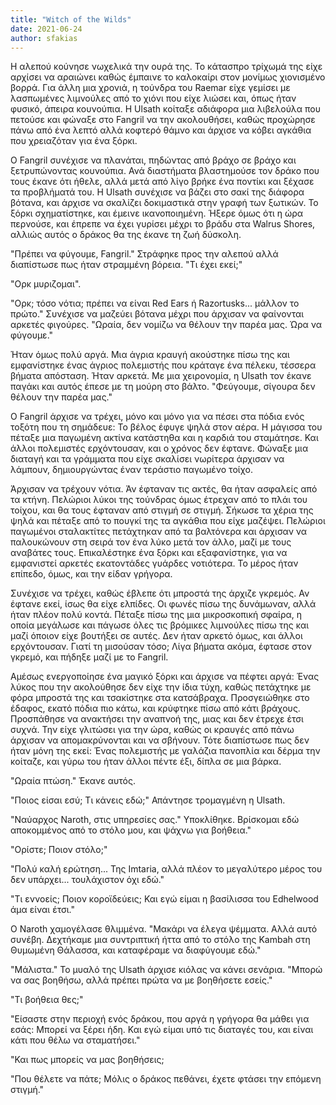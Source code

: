 ```yaml
---
title: "Witch of the Wilds"
date: 2021-06-24
author: sfakias
---
```


Η αλεπού κούνησε νωχελικά την ουρά της. Το κάτασπρο τρίχωμά της είχε αρχίσει να αραιώνει καθώς έμπαινε το καλοκαίρι στον μονίμως χιονισμένο βορρά. Για άλλη μια χρονιά, η τούνδρα του Raemar είχε γεμίσει με λασπωμένες λιμνούλες από το χιόνι που είχε λιώσει και, όπως ήταν φυσικό, άπειρα κουνούπια. Η Ulsath κοίταξε αδιάφορα μια λιβελούλα που πετούσε και φώναξε στο Fangril να την ακολουθήσει, καθώς προχώρησε πάνω από ένα λεπτό αλλά κοφτερό θάμνο και άρχισε να κόβει αγκάθια που χρειαζόταν για ένα ξόρκι.

Ο Fangril συνέχισε να πλανάται, πηδώντας από βράχο σε βράχο και ξετρυπώνοντας κουνούπια. Ανά διαστήματα βλαστημούσε τον δράκο που τους έκανε ότι ήθελε, αλλά μετά από λίγο βρήκε ένα ποντίκι και ξέχασε τα προβλήματά του. Η Ulsath συνέχισε να βάζει στο σακί της διάφορα βότανα, και άρχισε να σκαλίζει δοκιμαστικά στην γραφή των ξωτικών. Το ξόρκι σχηματίστηκε, και έμεινε ικανοποιημένη. Ήξερε όμως ότι η ώρα περνούσε, και έπρεπε να έχει γυρίσει μέχρι το βράδυ στα Walrus Shores, αλλιώς αυτός ο δράκος θα της έκανε τη ζωή δύσκολη.  

"Πρέπει να φύγουμε, Fangril." Στράφηκε προς την αλεπού αλλά διαπίστωσε πως ήταν στραμμένη βόρεια. "Τι έχει εκεί;"

"Ορκ μυριζομαι".

"Ορκ; τόσο νότια; πρέπει να είναι Red Ears ή Razortusks... μάλλον το πρώτο." Συνέχισε να μαζεύει βότανα μέχρι που άρχισαν να φαίνονται αρκετές φιγούρες. "Ωραία, δεν νομίζω να θέλουν την παρέα μας. Ώρα να φύγουμε."

Ήταν όμως πολύ αργά. Μια άγρια κραυγή ακούστηκε πίσω της και εμφανίστηκε ένας άγριος πολεμιστής που κράταγε ένα πέλεκυ, τέσσερα βήματα απόσταση. Ήταν αρκετά. Με μια χειρονομία, η Ulsath τον έκανε παγάκι και αυτός έπεσε με τη μούρη στο βάλτο. "Φεύγουμε, σίγουρα δεν θέλουν την παρέα μας."

Ο Fangril άρχισε να τρέχει, μόνο και μόνο για να πέσει στα πόδια ενός τοξότη που τη σημάδευε: Το βέλος έφυγε ψηλά στον αέρα. Η μάγισσα του πέταξε μια παγωμένη ακτίνα κατάστηθα και η καρδιά του σταμάτησε. Και άλλοι πολεμιστές ερχόντουσαν, και ο χρόνος δεν έφτανε. Φώναξε μια διαταγή και τα γράμματα που είχε σκαλίσει νωρίτερα άρχισαν να λάμπουν, δημιουργώντας έναν τεράστιο παγωμένο τοίχο.  

Άρχισαν να τρέχουν νότια. Άν έφταναν τις ακτές, θα ήταν ασφαλείς από τα κτήνη. Πελώριοι λύκοι της τούνδρας όμως έτρεχαν από το πλάι του τοίχου, και θα τους έφταναν από στιγμή σε στιγμή. Σήκωσε τα χέρια της ψηλά και πέταξε από το πουγκί της τα αγκάθια που είχε μαζέψει. Πελώριοι παγωμένοι σταλακτίτες πετάχτηκαν από τα βαλτόνερα και άρχισαν να παλουκώνουν στη σειρά τον ένα λύκο μετά τον άλλο, μαζί με τους αναβάτες τους. Επικαλέστηκε ένα ξόρκι και εξαφανίστηκε, για να εμφανιστεί αρκετές εκατοντάδες γυάρδες νοτιότερα. Το μέρος ήταν επίπεδο, όμως, και την είδαν γρήγορα.

Συνέχισε να τρέχει, καθώς έβλεπε ότι μπροστά της άρχιζε γκρεμός. Αν έφτανε εκεί, ίσως θα είχε ελπίδες. Οι φωνές πίσω της δυνάμωναν, αλλά ήταν πλέον πολύ κοντά. Πέταξε πίσω της μια μικροσκοπική σφαίρα, η οποία μεγάλωσε και πάγωσε όλες τις βρόμικες λιμνούλες πίσω της και μαζί όποιον είχε βουτήξει σε αυτές. Δεν ήταν αρκετό όμως, και άλλοι ερχόντουσαν. Γιατί τη μισούσαν τόσο; Λίγα βήματα ακόμα, έφτασε στον γκρεμό, και πήδηξε μαζί με το Fangril.  

Αμέσως ενεργοποίησε ένα μαγικό ξόρκι και άρχισε να πέφτει αργά: Ένας λύκος που την ακολούθησε δεν είχε την ίδια τύχη, καθώς πετάχτηκε με φόρα μπροστά της και τσακίστηκε στα κατσάβραχα. Προσγειώθηκε στο έδαφος, εκατό πόδια πιο κάτω, και κρύφτηκε πίσω από κάτι βράχους. Προσπάθησε να ανακτήσει την αναπνοή της, μιας και δεν έτρεχε έτσι συχνά. Την είχε γλιτώσει για την ώρα, καθώς οι κραυγές από πάνω άρχισαν να απομακρύνονται και να σβήνουν. Τότε διαπίστωσε πως δεν ήταν μόνη της εκεί: Ένας πολεμιστής με γαλάζια πανοπλία και δέρμα την κοίταζε, και γύρω του ήταν άλλοι πέντε έξι, δίπλα σε μια βάρκα.  

"Ωραία πτώση." Έκανε αυτός.  

"Ποιος είσαι εσύ; Τι κάνεις εδώ;" Απάντησε τρομαγμένη η Ulsath.

"Ναύαρχος Naroth, στις υπηρεσίες σας." Υποκλίθηκε. Βρίσκομαι εδώ
αποκομμένος από το στόλο μου, και ψάχνω για βοήθεια."

"Ορίστε; Ποιον στόλο;"  

"Πολύ καλή ερώτηση... Της Imtaria, αλλά πλέον το μεγαλύτερο μέρος του δεν
υπάρχει... τουλάχιστον όχι εδώ."  

"Τι εννοείς; Ποιον κοροϊδεύεις; Και εγώ είμαι η βασίλισσα του Edhelwood άμα είναι έτσι."  

Ο Naroth χαμογέλασε θλιμμένα. "Μακάρι να έλεγα ψέμματα. Αλλά αυτό συνέβη. Δεχτήκαμε μια συντριπτική ήττα από το στόλο της Kambah στη Θυμωμένη Θάλασσα, και καταφέραμε να διαφύγουμε εδώ."  

"Μάλιστα." Το μυαλό της Ulsath άρχισε κιόλας να κάνει σενάρια. "Μπορώ να σας βοηθήσω, αλλά πρέπει πρώτα να με βοηθήσετε εσείς."  

"Τι βοήθεια θες;"  

"Είσαστε στην περιοχή ενός δράκου, που αργά η γρήγορα θα μάθει για εσάς: Μπορεί να ξέρει ήδη. Και εγώ είμαι υπό τις διαταγές του, και είναι κάτι που θέλω να σταματήσει."  

"Και πως μπορείς να μας βοηθήσεις;  

"Που θέλετε να πάτε; Mόλις ο δράκος πεθάνει, έχετε φτάσει την επόμενη στιγμή."  

